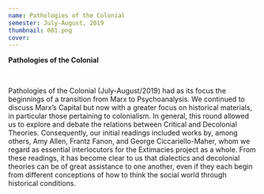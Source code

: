 ```yaml
---
name: Pathologies of the Colonial
semester: July-August, 2019
thumbnail: 001.png
cover:
---
```


**Pathologies of the Colonial**

<br>

Pathologies of the Colonial (July-August/2019) had as its focus the beginnings of a transition from Marx to Psychoanalysis. We continued to discuss Marx’s Capital but now with a greater focus on historical materials, in particular those pertaining to colonialism. In general, this round allowed us to explore and debate the relations between Critical and Decolonial Theories. Consequently, our initial readings included works by, among others, Amy Allen, Frantz Fanon, and George Ciccariello-Maher, whom we regard as essential interlocutors for the Extimacies project as a whole. From these readings, it has become clear to us that dialectics and decolonial theories can be of great assistance to one another, even if they each begin from different conceptions of how to think the social world through historical conditions.
